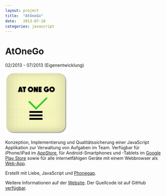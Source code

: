 ```yaml
---
layout: project
title:  "AtOneGo"
date:   2013-07-18
categories: javascript
---
```


# AtOneGo #

<span class="post-date">02/2013 - 07/2013 (Eigenentwicklung)</span>

<div class="center">
    <a href="http://at-one-go.com?lang=de">
        <img src="/images/aog/app-icon.png" style="max-width: 200px;">
    </a>
</div>

Konzeption, Implementierung und Qualitätssicherung einer JavaScript Applikation
zur Verwaltung von Aufgaben im Team. Verfügbar für iPhone/iPad im <a target="_blank" href="https://itunes.apple.com/de/app/atonego/id668972250">AppStore</a>, für Android-Smartphones und -Tablets im <a target="_blank" href="https://play.google.com/store/apps/details?id=de.mwager.atonego">Google Play Store</a>
sowie für alle internetfähigen Geräte mit einem Webbrowser als <a target="_blank" href="https://atonego-mwager.rhcloud.com/app">Web-App</a>.

Erstellt mit Liebe, JavaScript und [Phonegap](http://phonegap.com).

Weitere Informationen auf der <a href="http://at-one-go.com?lang=de">Website</a>. Der Quellcode ist auf GitHub <a href="https://github.com/mwager/atonego">verfügbar</a>.
